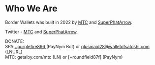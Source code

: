 # Who We Are

Border Wallets was built in 2022 by [MTC](https://mtcfyi.keybase.pub) and [SuperPhatArrow](https://github.com/superphatarrow).

Twitter - [MTC](https://twitter.com/ghostofmtc) and [SuperPhatArrow](https://twitter.com/superphatarrow).

DONATE:<br>
SPA [+purplefire896 ](https://paynym.is/+purplefire896) (PayNym Bot) or plusmaid28@walletofsatoshi.com (LNURL)<br>
MTC: getalby.com/mtc (LN) or [+roundfield87f] (PayNym)
